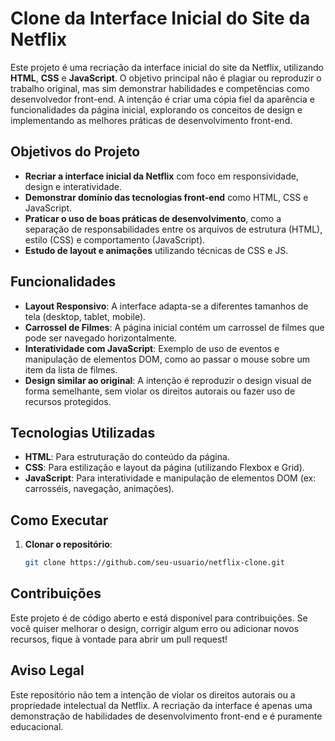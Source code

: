 # Clone da Interface Inicial do Site da Netflix

Este projeto é uma recriação da interface inicial do site da Netflix, utilizando **HTML**, **CSS** e **JavaScript**. O objetivo principal não é plagiar ou reproduzir o trabalho original, mas sim demonstrar habilidades e competências como desenvolvedor front-end. A intenção é criar uma cópia fiel da aparência e funcionalidades da página inicial, explorando os conceitos de design e implementando as melhores práticas de desenvolvimento front-end.

## Objetivos do Projeto

- **Recriar a interface inicial da Netflix** com foco em responsividade, design e interatividade.
- **Demonstrar domínio das tecnologias front-end** como HTML, CSS e JavaScript.
- **Praticar o uso de boas práticas de desenvolvimento**, como a separação de responsabilidades entre os arquivos de estrutura (HTML), estilo (CSS) e comportamento (JavaScript).
- **Estudo de layout e animações** utilizando técnicas de CSS e JS.

## Funcionalidades

- **Layout Responsivo**: A interface adapta-se a diferentes tamanhos de tela (desktop, tablet, mobile).
- **Carrossel de Filmes**: A página inicial contém um carrossel de filmes que pode ser navegado horizontalmente.
- **Interatividade com JavaScript**: Exemplo de uso de eventos e manipulação de elementos DOM, como ao passar o mouse sobre um item da lista de filmes.
- **Design similar ao original**: A intenção é reproduzir o design visual de forma semelhante, sem violar os direitos autorais ou fazer uso de recursos protegidos.

## Tecnologias Utilizadas

- **HTML**: Para estruturação do conteúdo da página.
- **CSS**: Para estilização e layout da página (utilizando Flexbox e Grid).
- **JavaScript**: Para interatividade e manipulação de elementos DOM (ex: carrosséis, navegação, animações).

## Como Executar

1. **Clonar o repositório**:

   ```bash
   git clone https://github.com/seu-usuario/netflix-clone.git

## Contribuições

Este projeto é de código aberto e está disponível para contribuições. Se você quiser melhorar o design, corrigir algum erro ou adicionar novos recursos, fique à vontade para abrir um pull request!

## Aviso Legal

Este repositório não tem a intenção de violar os direitos autorais ou a propriedade intelectual da Netflix. A recriação da interface é apenas uma demonstração de habilidades de desenvolvimento front-end e é puramente educacional.

   
